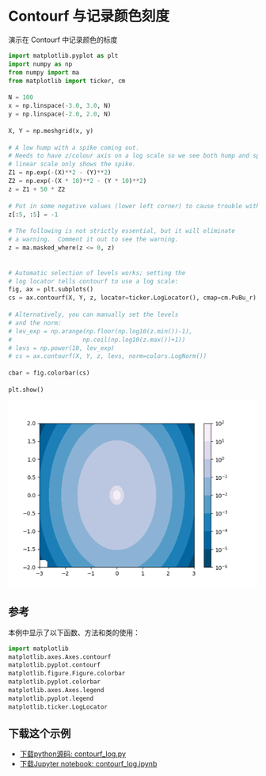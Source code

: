#  Contourf 与记录颜色刻度

演示在 Contourf 中记录颜色的标度

```python
import matplotlib.pyplot as plt
import numpy as np
from numpy import ma
from matplotlib import ticker, cm

N = 100
x = np.linspace(-3.0, 3.0, N)
y = np.linspace(-2.0, 2.0, N)

X, Y = np.meshgrid(x, y)

# A low hump with a spike coming out.
# Needs to have z/colour axis on a log scale so we see both hump and spike.
# linear scale only shows the spike.
Z1 = np.exp(-(X)**2 - (Y)**2)
Z2 = np.exp(-(X * 10)**2 - (Y * 10)**2)
z = Z1 + 50 * Z2

# Put in some negative values (lower left corner) to cause trouble with logs:
z[:5, :5] = -1

# The following is not strictly essential, but it will eliminate
# a warning.  Comment it out to see the warning.
z = ma.masked_where(z <= 0, z)


# Automatic selection of levels works; setting the
# log locator tells contourf to use a log scale:
fig, ax = plt.subplots()
cs = ax.contourf(X, Y, z, locator=ticker.LogLocator(), cmap=cm.PuBu_r)

# Alternatively, you can manually set the levels
# and the norm:
# lev_exp = np.arange(np.floor(np.log10(z.min())-1),
#                    np.ceil(np.log10(z.max())+1))
# levs = np.power(10, lev_exp)
# cs = ax.contourf(X, Y, z, levs, norm=colors.LogNorm())

cbar = fig.colorbar(cs)

plt.show()
```

![Contourf 与记录颜色刻度示例](/static/images/gallery/sphx_glr_contourf_log_001.png)

## 参考

本例中显示了以下函数、方法和类的使用：

```python
import matplotlib
matplotlib.axes.Axes.contourf
matplotlib.pyplot.contourf
matplotlib.figure.Figure.colorbar
matplotlib.pyplot.colorbar
matplotlib.axes.Axes.legend
matplotlib.pyplot.legend
matplotlib.ticker.LogLocator
```

## 下载这个示例

- [下载python源码: contourf_log.py](https://matplotlib.org/_downloads/contourf_log.py)
- [下载Jupyter notebook: contourf_log.ipynb](https://matplotlib.org/_downloads/contourf_log.ipynb)
